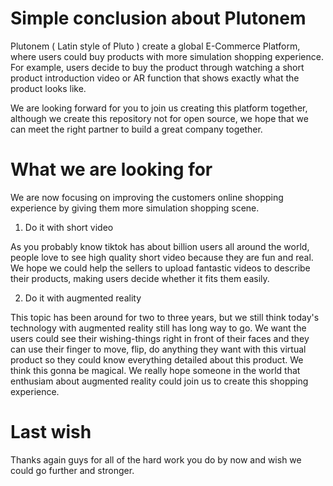 # Simple conclusion about Plutonem

Plutonem ( Latin style of Pluto ) create a global E-Commerce Platform, where users could buy products with more simulation shopping experience. For example, users decide to buy the product through watching a short product introduction video or AR function that shows exactly what the product looks like.

We are looking forward for you to join us creating this platform together, although we create this repository not for open source, we hope that we can meet the right partner to build a great company together.

# What we are looking for

We are now focusing on improving the customers online shopping experience by giving them more simulation shopping scene.

1. Do it with short video

As you probably know tiktok has about billion users all around the world, people love to see high quality short video because they are fun and real. We hope we could help the sellers to upload fantastic videos to describe their products, making users decide whether it fits them easily.

2. Do it with augmented reality

This topic has been around for two to three years, but we still think today's technology with augmented reality still has long way to go. We want the users could see their wishing-things right in front of their faces and they can use their finger to move, flip, do anything they want with this virtual product so they could know everything detailed about this product. We think this gonna be magical. We really hope someone in the world that enthusiam about augmented reality could join us to create this shopping experience.

# Last wish

Thanks again guys for all of the hard work you do by now and wish we could go further and stronger.

